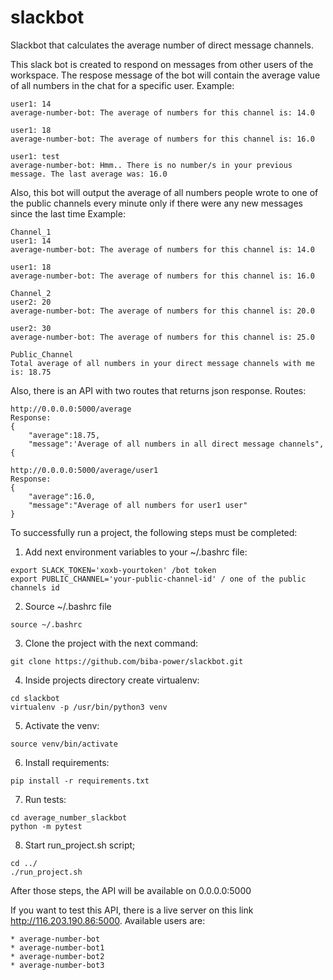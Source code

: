 # slackbot
Slackbot that calculates the average number of direct message channels.

This slack bot is created to respond on messages from other users of the workspace. 
The respose message of the bot will contain the average value of all numbers in the chat for a specific user.
Example:

    user1: 14
    average-number-bot: The average of numbers for this channel is: 14.0
    
    user1: 18
    average-number-bot: The average of numbers for this channel is: 16.0
    
    user1: test
    average-number-bot: Hmm.. There is no number/s in your previous message. The last average was: 16.0

Also, this bot will output the average of all numbers people wrote to one of the public channels every minute only if there were any new messages since the last time
Example:

    Channel_1
    user1: 14
    average-number-bot: The average of numbers for this channel is: 14.0
    
    user1: 18
    average-number-bot: The average of numbers for this channel is: 16.0
    
    Channel_2
    user2: 20
    average-number-bot: The average of numbers for this channel is: 20.0
    
    user2: 30
    average-number-bot: The average of numbers for this channel is: 25.0
    
    Public_Channel
    Total average of all numbers in your direct message channels with me is: 18.75
    
Also, there is an API with two routes that returns json response. Routes:

    http://0.0.0.0:5000/average
    Response:
    {
        "average":18.75,
        "message":'Average of all numbers in all direct message channels",
    {
    
    http://0.0.0.0:5000/average/user1
    Response:
    {
        "average":16.0,
        "message":"Average of all numbers for user1 user"
    }

To successfully run a project, the following steps must be completed:

  1. Add next environment variables to your ~/.bashrc file:
  
    export SLACK_TOKEN='xoxb-yourtoken' /bot token
    export PUBLIC_CHANNEL='your-public-channel-id' / one of the public channels id
  
  2. Source ~/.bashrc file
  
    source ~/.bashrc
  
  3. Clone the project with the next command: 
  
    git clone https://github.com/biba-power/slackbot.git
  
  4. Inside projects directory create virtualenv: 
  
    cd slackbot
    virtualenv -p /usr/bin/python3 venv

  5. Activate the venv:
  
    source venv/bin/activate
    
  6. Install requirements:
  
    pip install -r requirements.txt
    
  7. Run tests:
  
    cd average_number_slackbot
    python -m pytest
    
  8. Start run_project.sh script;
  
    cd ../
    ./run_project.sh

After those steps, the API will be available on 0.0.0.0:5000

If you want to test this API, there is a live server on this link http://116.203.190.86:5000.
Available users are:
    
    * average-number-bot
    * average-number-bot1
    * average-number-bot2
    * average-number-bot3
    
  
    
